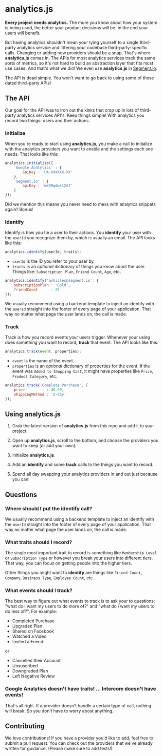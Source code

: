 analytics.js
============
**Every project needs analytics.** The more you know about how your system is being used, the better your product decisions will be. In the end your users will benefit.

But having analytics shouldn't mean your tying yourself to a single third-party analytics service and littering your codebase third-party-specific calls. Changing or adding new providers should be a snap. That's where **analytics.js** comes in. The APIs for most analytics services track the same sorts of metrics, so it's not hard to build an abstraction layer that fits most use cases. And that's what we did! We even use **analytics.js** in [Segment.io](https://segment.io).

The API is dead simple. You won't want to go back to using some of those dated third-party APIs!



## The API
Our goal for the API was to iron out the kinks that crop up in lots of third-party analytics services API's. Keep things simple!  With analytics you record two things: users and their actions.

### Initialize
When you're ready to start using **analytics.js**, you make a call to initialize with the analytics providers you want to enable and the settings each one needs. That looks like this:

```javascript
analytics.initialize({
    'Google Analytics' : {
        apiKey : 'UA-XXXXXX-XX'
    },
    'Segment.io' : {
        apiKey : 'mkS9qdwk12d7'
    }
});
```

Did we mention this means you never need to mess with analytics snippets again? Bonus!


### Identify
Identify is how you tie a user to their actions. You **identify** your user with the `userId` you recognize them by, which is usually an email. The API looks like this:

```javascript
analytics.identify(userId, traits);
```

+ `userId` is the ID you refer to your user by.
+ `traits` is an _optional_ dictionary of things you know about the user. Things like: `Subscription Plan`, `Friend Count`, `Age`, etc.

```javascript
analytics.identify('achilles@segment.io', {
    subscriptionPlan : 'Gold',
    friendCount      : 29
});
```

We usually recommend using a backend template to inject an identify with the `userId` straight into the footer of every page of your application. That way no matter what page the user lands on, the call is made.


### Track
Track is how you record events your users trigger. Whenever your using does something you want to record, **track** that event. The API looks like this:

```javascript
analytics.track(event, properties);
```

+ `event` is the name of the event.
+ `properties` is an _optional_ dictionary of properties for the event. If the event was `Added to Shopping Cart`, it might have properties like `Price`, `Product Category`, etc.

```javascript
analytics.track('Complete Purchase', {
    price          : 40.20,
    shippingMethod : '2-day'
});
```


## Using analytics.js

1. Grab the latest version of **analytics.js** from this repo and add it to your project.

2. Open up **analytics.js**, scroll to the bottom, and choose the providers you want to keep (or add your own).

3. Initialize **analytics.js**.

4. Add an **identify** and some **track** calls to the things you want to record.

5. Spend all day swapping your analytics providers in and out just because you can!


## Questions

### Where should I put the identify call?
We usually recommend using a backend template to inject an identify with the `userId` straight into the footer of every page of your application. That way no matter what page the user lands on, the call is made.

### What traits should I record?
The single most important trait to record is something like `Membership Level` or `Subscription Type` or however you break your users into different tiers. That way, you can focus on getting people into the higher tiers.

Other things you might want to **identify** are things like `Friend Count`, `Company`, `Business Type`, `Employee Count`, etc.

### What events should I track?
The best way to figure out what events to track is to ask your to questions: "what do I want my users to do more of?" and "what do i want my users to do less of?". For example:

+ Completed Purchase
+ Upgraded Plan
+ Shared on Facebook
+ Watched a Video
+ Invited a Friend

or

+ Cancelled their Account
+ Unsuscribed
+ Downgraded Plan
+ Left Negative Review

### Google Analytics doesn't have traits! ... Intercom doesn't have events!
That's all right. If a provider doesn't handle a certain type of call, nothing will break. So you don't have to worry about anything.


## Contributing
We love contributions! If you have a provider you'd like to add, feel free to submit a pull request. You can check out the providers that we've already written for guidance. (Please make sure to add tests!)



